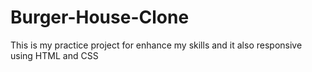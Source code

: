# Burger-House-Clone
This is my practice project for enhance my skills and it also responsive using HTML and CSS
